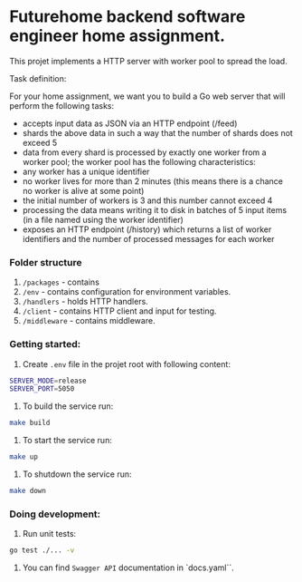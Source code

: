 # Futurehome backend software engineer home assignment.

This projet implements a HTTP server with worker pool to spread the load.

Task definition:

For your home assignment, we want you to build a Go web server that
will perform the following tasks:
- accepts input data as JSON via an HTTP endpoint (/feed)
- shards the above data in such a way that the number of shards
does not exceed 5
- data from every shard is processed by exactly one worker from
a worker pool; the worker pool has the following
characteristics:
- any worker has a unique identifier
- no worker lives for more than 2 minutes (this means there
is a chance no worker is alive at some point)
- the initial number of workers is 3 and this number cannot
exceed 4
- processing the data means writing it to disk in batches
of 5 input items (in a file named using the worker
identifier)
- exposes an HTTP endpoint (/history) which returns a list of
worker identifiers and the number of processed messages for
each worker

### Folder structure
1. `/packages` - contains 
2. `/env` - contains configuration for environment variables.
3. `/handlers` - holds HTTP handlers.
5. `/client` - contains HTTP client and input for testing.
6. `/middleware` - contains middleware.

### Getting started:

1. Create `.env` file in the projet root with following content:

```bash
SERVER_MODE=release
SERVER_PORT=5050
```

1. To build the service run:
```bash
make build
```

1. To start the service run:
```bash
make up
```

1. To shutdown the service run:
```bash
make down
```

### Doing development:
1. Run unit tests:
```bash
go test ./... -v
```

1. You can find `Swagger API` documentation in `docs.yaml``.